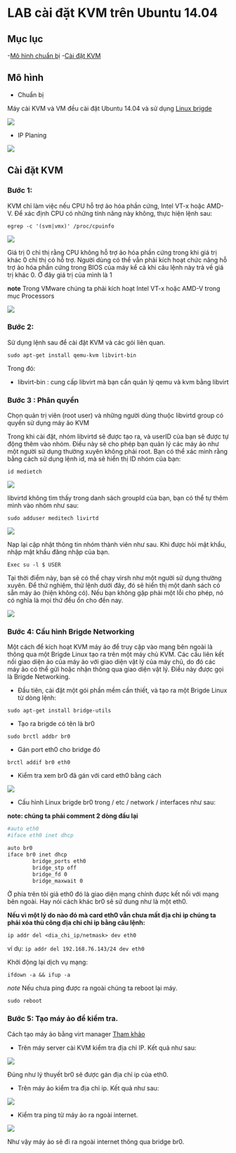 # LAB cài đặt KVM trên Ubuntu 14.04
## Mục lục 

-[Mô hình chuẩn bị](#mohinh)
-[Cài đặt KVM](#caidat)

<a name=mohinh></a>
## Mô hình 

- Chuẩn bị

Máy cài KVM và VM đều cài đặt Ubuntu 14.04 và sử dụng <a href="https://github.com/hocchudong/Linux-bridge">Linux brigde</a> 


<img src="https://github.com/nguyenminh12051997/meditech-thuctap/blob/master/MinhNV/KVM/images/KVM1.PNG?raw=true">

- IP Planing
<img src="https://github.com/nguyenminh12051997/meditech-thuctap/blob/master/MinhNV/KVM/images/ippp.PNG?raw=true">

<a name=caidat></a>
## Cài đặt KVM
### Bước 1: 
KVM chỉ làm việc nếu CPU hỗ trợ ảo hóa phần cứng, Intel VT-x hoặc AMD-V. Để xác định CPU có những tính năng này không, thực hiện lệnh sau:

``egrep -c '(svm|vmx)' /proc/cpuinfo``

<img src="http://i.imgur.com/KxCFJE2.png">

Giá trị 0 chỉ thị rằng CPU không hỗ trợ ảo hóa phần cứng trong khi giá trị khác 0 chỉ thị có hỗ trợ. Người dùng có thể vẫn phải kích hoạt chức năng hỗ trợ ảo hóa phần cứng trong BIOS của máy kể cả khi câu lệnh này trả về giá trị khác 0. Ở đây giá trị của mình là 1

**note** Trong VMware chúng ta phải kích hoạt Intel VT-x hoặc AMD-V trong mục Processors

<img src="http://i.imgur.com/9CaDfrL.png">

### Bước 2:
 Sử dụng lệnh sau để cài đặt KVM và các gói liên quan. 

``sudo apt-get install qemu-kvm libvirt-bin``

Trong đó:

- libvirt-bin : cung cấp libvirt mà bạn cần quản lý qemu và kvm bằng libvirt

### Bước 3 : Phân quyền

Chọn quản trị viên (root user) và những người dùng thuộc libvirtd group có quyền sử dụng máy ảo KVM

Trong khi cài đặt, nhóm libvirtd sẽ được tạo ra, và userID của bạn sẽ được tự động thêm vào nhóm. Điều này sẽ cho phép bạn quản lý các máy ảo như một người sử dụng thường xuyên không phải root. Bạn có thể xác minh rằng bằng cách sử dụng lệnh id, mà sẽ hiển thị ID nhóm của bạn:

``id medietch``

<img src="http://i.imgur.com/NI2RTLk.png">

libvirtd không tìm thấy trong danh sách groupId của bạn, bạn có thể tự thêm mình vào nhóm như sau:

``sudo adduser meditech livirtd``

<img src="http://i.imgur.com/yG4LZxi.png">


Nạp lại cập nhật thông tin nhóm thành viên như sau. Khi được hỏi mật khẩu, nhập mật khẩu đăng nhập của bạn.

``Exec su -l $ USER``

Tại thời điểm này, bạn sẽ có thể chạy virsh như một người sử dụng thường xuyên. Để thử nghiệm, thử lệnh dưới đây, đó sẽ hiển thị một danh sách có sẵn máy ảo (hiện không có). Nếu bạn không gặp phải một lỗi cho phép, nó có nghĩa là mọi thứ đều ổn cho đến nay.

<img src="http://i.imgur.com/5EhqA7J.png">

### Bước 4: Cấu hình Brigde Networking

Một cách để kích hoạt KVM máy ảo để truy cập vào mạng bên ngoài là thông qua một Brigde Linux tạo ra trên một máy chủ KVM. Các cầu liên kết nối giao diện ảo của máy ảo với giao diện vật lý của máy chủ, do đó các máy ảo có thể gửi hoặc nhận thông qua giao diện vật lý. Điều này được gọi là  Brigde Networking.

- Đầu tiên, cài đặt một gói phần mềm cần thiết, và tạo ra một Brigde Linux từ dòng lệnh:

``sudo apt-get install bridge-utils``

- Tạo ra brigde có tên là br0

```sudo brctl addbr br0```

- Gán port eth0 cho bridge đó

``brctl addif br0 eth0``

- Kiểm tra xem br0 đã gán với card eth0 bằng cách

<img src="http://i.imgur.com/SFhwAy0.png">

- Cấu hình Linux brigde br0 trong / etc / network / interfaces như sau:

**note: chúng ta phải comment 2 dòng đầu lại**

```sh
#auto eth0 
#iface eth0 inet dhcp 

auto br0 
iface br0 inet dhcp 
        bridge_ports eth0 
        bridge_stp off 
        bridge_fd 0 
        bridge_maxwait 0
```

Ở phía trên tôi giả eth0 đó là giao diện mạng chính được kết nối với mạng bên ngoài. Hay nói cách khác br0 sẽ sử dung như là một eth0.

**Nếu vì một lý do nào đó mà card eth0 vẫn chưa mất địa chỉ ip chúng ta phải xóa thủ công địa chỉ chỉ ip bằng câu lệnh:**

``ip addr del <dia_chi_ip/netmask> dev eth0``

ví dụ:  ``ip addr del 192.168.76.143/24 dev eth0 ``

Khởi động lại dịch vụ mạng:

``ifdown -a && ifup -a``

*note* Nếu chưa ping được ra ngoài chúng ta reboot lại máy.

``sudo reboot``



### Bước 5: Tạo máy ảo để kiểm tra.

Cách tạo máy ảo bằng virt manager <a href="https://github.com/nguyenminh12051997/meditech-thuctap/blob/master/MinhNV/KVM/docs/th%E1%BB%B1c%20h%C3%A0nh/s%E1%BB%AD%20d%E1%BB%A5ng%20virt%20manager.md">Tham khảo</a> 

- Trên máy server cài KVM kiểm tra địa chỉ IP. Kết quả như sau: 

<img src="http://i.imgur.com/UUqj1Nd.png">

Đúng như lý thuyết br0 sẽ được gán địa chỉ ip của eth0.

- Trên máy ảo kiểm tra địa chỉ ip. Kết quả như sau:

<img src="http://i.imgur.com/0uTS1aw.png">

- Kiểm tra ping từ máy ảo ra ngoài internet.

<img src="http://i.imgur.com/K9uik76.png">

Như vậy máy ảo sẽ đi ra ngoài internet thông qua bridge br0.



























































































































































